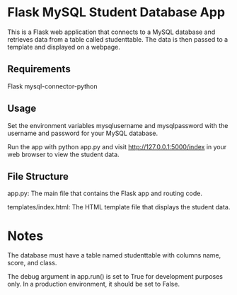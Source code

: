 <h1>Flask MySQL Student Database App</h1>
This is a Flask web application that connects to a MySQL database and retrieves data from a table called studenttable. The data is then passed to a template and displayed on a webpage.

<h2>Requirements</h2>
Flask
mysql-connector-python

<h2>Usage</h2>
Set the environment variables mysqlusername and mysqlpassword with the username and password for your MySQL database.

Run the app with python app.py and visit http://127.0.0.1:5000/index in your web browser to view the student data.

<h2>File Structure</h2>
app.py: The main file that contains the Flask app and routing code.

templates/index.html: The HTML template file that displays the student data.

<h1>Notes</h1>
The database must have a table named studenttable with columns name, score, and class.

The debug argument in app.run() is set to True for development purposes only. In a production environment, it should be set to False.
